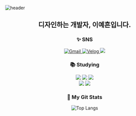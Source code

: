 ![header](https://capsule-render.vercel.app/api?type=waving&color=auto&height=300&section=header&text=Welcome!%20&fontSize=90)

<div align="center">
	<h2>디자인하는 개발자, 이예흔입니다.</h2>
</div>

<div align="center"><h3>✨ SNS</h3></div>
<div align = center>
  <a href="mailto:eahenlee@gmail.com">
		<img alt="Gmail" src="https://img.shields.io/badge/eahenlee@gmail.com-EA4335.svg?&style=flate&logo=Gmail&logoColor=white" />
	</a>
	<a href="https://velog.io/@myowww">
		<img alt="Velog" src="https://img.shields.io/badge/Myowww-20C997.svg?&style=flat&logo=Velog&logoColor=white"/>
	</a>
  <a href="https://www.instagram.com/yehen_12/" target="_blank"><img src="https://img.shields.io/badge/Instagram-E4405F?style=flat-square&logo=Instagram&logoColor=white"/></a>
</a>

<div align="center"><h3>📚 Studying</h></div>
<div align = center>

<div align="center">
<img src="https://img.shields.io/badge/html5-E34F26?style=for-the-badge&logo=html5&logoColor=white"> 
<img src="https://img.shields.io/badge/css-1572B6?style=for-the-badge&logo=css3&logoColor=white"> 
<img src="https://img.shields.io/badge/javascript-F7DF1E?style=for-the-badge&logo=javascript&logoColor=black"> 
<br>
<img src="https://img.shields.io/badge/C-A8B9CC.svg?style=for-the-badge&logo=C&logoColor=white">
<img src="https://img.shields.io/badge/oracle-F80000?style=for-the-badge&logo=oracle&logoColor=white">


</div>

<div align="center"><h3>🔖 My Git Stats</h3></div> 

![Top Langs](https://github-readme-stats.vercel.app/api/top-langs/?username=Myowww&layout=compact&theme=dark)
